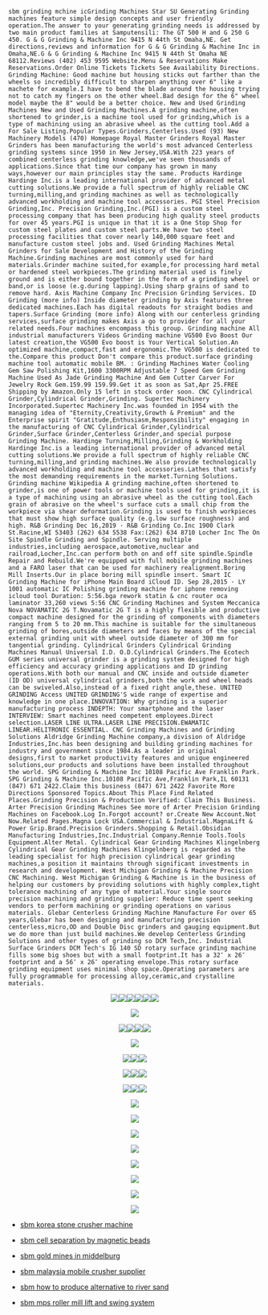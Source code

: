 ```
sbm grinding mchine icGrinding Machines Star SU Generating Grinding machines feature simple design concepts and user friendly operation.The answer to your generating grinding needs is addressed by two main product families at Samputensili: The GT 500 H and G 250 G 450. G & G Grinding & Machine Inc 9415 N 44th St Omaha,NE. Get directions,reviews and information for G & G Grinding & Machine Inc in Omaha,NE.G & G Grinding & Machine Inc 9415 N 44th St Omaha NE 68112.Reviews (402) 453 9595 Website.Menu & Reservations Make Reservations.Order Online Tickets Tickets See Availability Directions. Grinding Machine: Good machine but housing sticks out farther than the wheels so incredibly difficult to sharpen anything over 6" like a machete for example.I have to bend the blade around the housing trying not to catch my fingers on the other wheel.Bad design for the 6" wheel model maybe the 8" would be a better choice. New and Used Grinding Machines New and Used Grinding Machines.A grinding machine,often shortened to grinder,is a machine tool used for grinding,which is a type of machining using an abrasive wheel as the cutting tool.Add a For Sale Listing.Popular Types.Grinders,Centerless.Used (93) New Machinery Models (470) Homepage Royal Master Grinders Royal Master Grinders has been manufacturing the world's most advanced Centerless grinding systems since 1950 in New Jersey,USA.With 223 years of combined centerless grinding knowledge,we've seen thousands of applications.Since that time our company has grown in many ways,however our main principles stay the same. Products Hardinge Hardinge Inc.is a leading international provider of advanced metal cutting solutions.We provide a full spectrum of highly reliable CNC turning,milling,and grinding machines as well as technologically advanced workholding and machine tool accessories. PGI Steel Precision Grinding,Inc. Precision Grinding,Inc.(PGI) is a custom steel processing company that has been producing high quality steel products for over 45 years.PGI is unique in that it is a One Stop Shop for custom steel plates and custom steel parts.We have two steel processing facilities that cover nearly 140,000 square feet and manufacture custom steel jobs and. Used Grinding Machines Metal Grinders for Sale Development and History of the Grinding Machine.Grinding machines are most commonly used for hard materials.Grinder machine suited,for example,for processing hard metal or hardened steel workpieces.The grinding material used is finely ground and is either bound together in the form of a grinding wheel or band,or is loose (e.g.during lapping).Using sharp grains of sand to remove hard. Axis Machine Company Inc Precision Grinding Services. ID Grinding (more info) Inside diameter grinding by Axis features three dedicated machines.Each has digital readouts for straight bodies and tapers.Surface Grinding (more info) Along with our centerless grinding services,surface grinding makes Axis a go to provider for all your related needs.Four machines encompass this group. Grinding machine All industrial manufacturers Videos Grinding machine VG500 Evo Boost Our latest creation,the VG500 Evo boost is Your Vertical Solution.An optimized machine,compact,fast and ergonomic.The VG500 is dedicated to the.Compare this product Don't compare this product.surface grinding machine tool automatic mobile BM. : Grinding Machines Water Cooling Gem Saw Polishing Kit,1600 3300RPM Adjustable 7 Speed Gem Grinding Machine Used As Jade Grinding Machine And Gem Cutter Carver For Jewelry Rock Gem.159.99 159.99.Get it as soon as Sat,Apr 25.FREE Shipping by Amazon.Only 15 left in stock order soon. CNC Cylindrical Grinder,Cylindrical Grinder,Grinding. Supertec Machinery Incorporated.Supertec Machinery Inc.was founded in 1954 with the managing idea of "Eternity,Creativity,Growth & Premium" and the Enterprise spirit "Gratitude,Enthusiasm,Responsibility" engaging in the manufacturing of CNC Cylindrical Grinder,Cylindrical Grinder,Surface Grinder,Centerless Grinder,and special purpose Grinding Machine. Hardinge Turning,Milling,Grinding & Workholding Hardinge Inc.is a leading international provider of advanced metal cutting solutions.We provide a full spectrum of highly reliable CNC turning,milling,and grinding machines.We also provide technologically advanced workholding and machine tool accessories.Lathes that satisfy the most demanding requirements in the market.Turning Solutions. Grinding machine Wikipedia A grinding machine,often shortened to grinder,is one of power tools or machine tools used for grinding,it is a type of machining using an abrasive wheel as the cutting tool.Each grain of abrasive on the wheel's surface cuts a small chip from the workpiece via shear deformation.Grinding is used to finish workpieces that must show high surface quality (e.g.low surface roughness) and high. R&B Grinding Dec 16,2019 · R&B Grinding Co.Inc 1900 Clark St.Racine,WI 53403 (262) 634 5538 Fax:(262) 634 8710 Locher Inc The On Site Spindle Grinding and Spindle. Serving multiple industries,including aerospace,automotive,nuclear and railroad,Locher,Inc.can perform both on and off site spindle.Spindle Repair and Rebuild.We're equipped with full mobile grinding machines and a FARO laser that can be used for machinery realignment.Boring Mill Inserts.Our in place boring mill spindle insert. Smart IC Grinding Machine for iPhone Main Board iCloud ID. Sep 28,2015 · LY 1001 automatic IC Polishing grinding machine for iphone removing icloud tool Duration: 5:56.bga rework statin & cnc router oca laminator 33,260 views 5:56 CNC Grinding Machines and System Meccanica Nova NOVAMATIC 2G T.Novamatic 2G T is a highly flexible and productive compact machine designed for the grinding of components with diameters ranging from 5 to 20 mm.This machine is suitable for the simultaneous grinding of bores,outside diameters and faces by means of the special external grinding unit with wheel outside diameter of 300 mm for tangential grinding. Cylindrical Grinders Cylindrical Grinding Machines Manual Universal I.D. O.D.Cylindrical Grinders.The Ecotech GUM series universal grinder is a grinding system designed for high efficiency and accuracy grinding applications and ID grinding operations.With both our manual and CNC inside and outside diameter (ID OD) universal cylindrical grinders,both the work and wheel heads can be swiveled.Also,instead of a fixed right angle,these. UNITED GRINDING Access UNITED GRINDING'S wide range of expertise and knowledge in one place.INNOVATION: Why grinding is a superior manufacturing process INDEPTH: Your smartphone and the laser INTERVIEW: Smart machines need competent employees.Direct selection.LASER LINE ULTRA.LASER LINE PRECISION.EWAMATIC LINEAR.HELITRONIC ESSENTIAL. CNC Grinding Machines and Grinding Solutions Aldridge Grinding Machine company,a division of Aldridge Industries,Inc.has been designing and building grinding machines for industry and government since 1984.As a leader in original designs,first to market productivity features and unique engineered solutions,our products and solutions have been installed throughout the world. SPG Grinding & Machine Inc 10108 Pacific Ave Franklin Park. SPG Grinding & Machine Inc.10108 Pacific Ave,Franklin Park,IL 60131 (847) 671 2422.Claim this business (847) 671 2422 Favorite More Directions Sponsored Topics.About This Place Find Related Places.Grinding Precision & Production Verified: Claim This Business. Arter Precision Grinding Machines See more of Arter Precision Grinding Machines on Facebook.Log In.Forgot account? or.Create New Account.Not Now.Related Pages.Magna Lock USA.Commercial & Industrial.MagnaLift & Power Grip.Brand.Precision Grinders.Shopping & Retail.Obsidian Manufacturing Industries,Inc.Industrial Company.Rennie Tools.Tools Equipment.Alter Metal. Cylindrical Gear Grinding Machines Klingelnberg Cylindrical Gear Grinding Machines Klingelnberg is regarded as the leading specialist for high precision cylindrical gear grinding machines,a position it maintains through significant investments in research and development. West Michigan Grinding & Machine Precision CNC Machining. West Michigan Grinding & Machine is in the business of helping our customers by providing solutions with highly complex,tight tolerance machining of any type of material.Your single source precision machining and grinding supplier: Reduce time spent seeking vendors to perform machining or grinding operations on various materials. Glebar Centerless Grinding Machine Manufacture For over 65 years,Glebar has been designing and manufacturing precision centerless,micro,OD and Double Disc grinders and gauging equipment.But we do more than just build machines.We develop Centerless Grinding Solutions and other types of grinding so DCM Tech,Inc. Industrial Surface Grinders DCM Tech's IG 140 SD rotary surface grinding machine fills some big shoes but with a small footprint.It has a 32″ x 26″ footprint and a 56″ x 26″ operating envelope.This rotary surface grinding equipment uses minimal shop space.Operating parameters are fully programmable for processing alloy,ceramic,and crystalline materials. 
```

<div align="center">
  
<a rel="nofollow" href="https://m.shibang-china.com?f=github&k=sbm+grinding+mchine+ic"><img src="https://static.shibang-china.com/en/l.png"></a><img src="https://static.shibang-china.com/en/hw.png"><a rel="nofollow" href="https://m.shibang-china.com/product/?f=github&k=sbm+grinding+mchine+ic"><img src="https://static.shibang-china.com/en/p.png"></a><a rel="nofollow" href="https://m.shibang-china.com/cases/?f=github&k=sbm+grinding+mchine+ic"><img src="https://static.shibang-china.com/en/c.png"></a><a rel="nofollow" href="https://m.shibang-china.com/news/?f=github&k=sbm+grinding+mchine+ic"><img src="https://static.shibang-china.com/en/n.png"></a><a rel="nofollow" href="https://m.shibang-china.com?f=github&k=sbm+grinding+mchine+ic"><img src="https://static.shibang-china.com/en/m.png"></a>

<a rel="nofollow" href="https://m.shibang-china.com/product/?f=github&k=sbm+grinding+mchine+ic"><img src="https://static.shibang-china.com/en/b.jpg"></a>
  
<a rel="nofollow" href="https://m.shibang-china.com/solution-aggregate.html?f=github&k=sbm+grinding+mchine+ic"><img src="https://static.shibang-china.com/en/a.jpg"></a><a rel="nofollow" href="https://m.shibang-china.com/solution-mine.html?f=github&k=sbm+grinding+mchine+ic"><img src="https://static.shibang-china.com/en/m.jpg"></a><a rel="nofollow" href="https://m.shibang-china.com/solution-mill.html?f=github&k=sbm+grinding+mchine+ic"><img src="https://static.shibang-china.com/en/g.jpg"></a><a rel="nofollow" href="https://m.shibang-china.com/solution-epc.html?f=github&k=sbm+grinding+mchine+ic"><img src="https://static.shibang-china.com/en/e.jpg"></a>

<a rel="nofollow" href="https://m.shibang-china.com/product/?f=github&k=sbm+grinding+mchine+ic"><img src="https://static.shibang-china.com/en/a-p.png"></a>

<a rel="nofollow" href="https://m.shibang-china.com/product/crusher/c6x.html?f=github&k=sbm+grinding+mchine+ic"><img src="https://static.shibang-china.com/en/j.jpg"></a><a rel="nofollow" href="https://m.shibang-china.com/product/crusher/ci5x.html?f=github&k=sbm+grinding+mchine+ic"><img src="https://static.shibang-china.com/en/i.jpg"></a><a rel="nofollow" href="https://m.shibang-china.com/product/crusher/hst.html?f=github&k=sbm+grinding+mchine+ic"><img src="https://static.shibang-china.com/en/c.jpg"></a>

<a rel="nofollow" href="https://m.shibang-china.com/product/mill/mtw.html?f=github&k=sbm+grinding+mchine+ic"><img src="https://static.shibang-china.com/en/mtw.jpg"></a><a rel="nofollow" href="https://m.shibang-china.com/product/mill/scm.html?f=github&k=sbm+grinding+mchine+ic"><img src="https://static.shibang-china.com/en/scm.jpg"></a><a rel="nofollow" href="https://m.shibang-china.com/product/mill/lm.html?f=github&k=sbm+grinding+mchine+ic"><img src="https://static.shibang-china.com/en/lm.jpg"></a>

<a rel="nofollow" href="https://m.shibang-china.com/product/sand/vsi6x.html?f=github&k=sbm+grinding+mchine+ic"><img src="https://static.shibang-china.com/en/6x.jpg"></a><a rel="nofollow" href="https://m.shibang-china.com/product/sand/vu.html?f=github&k=sbm+grinding+mchine+ic"><img src="https://static.shibang-china.com/en/vu.jpg"></a><a rel="nofollow" href="https://m.shibang-china.com/product/mobile/klun.html?f=github&k=sbm+grinding+mchine+ic"><img src="https://static.shibang-china.com/en/k.jpg"></a>

<a rel="nofollow" href="https://m.shibang-china.com/cases/?f=github&k=sbm+grinding+mchine+ic"><img src="https://static.shibang-china.com/en/case.png"></a>

<a rel="nofollow" href="https://m.shibang-china.com/cases/aggregate/202.html?f=github&k=sbm+grinding+mchine+ic"><img src="https://static.shibang-china.com/en/c-1.jpg"></a>

<a rel="nofollow" href="https://m.shibang-china.com/cases/aggregate/203.html?f=github&k=sbm+grinding+mchine+ic"><img src="https://static.shibang-china.com/en/c-2.jpg"></a>

<a rel="nofollow" href="https://m.shibang-china.com/cases/mill/123.html?f=github&k=sbm+grinding+mchine+ic"><img src="https://static.shibang-china.com/en/c-3.jpg"></a>

<a rel="nofollow" href="https://m.shibang-china.com/contact_us.html?f=github&k=sbm+grinding+mchine+ic"><img src="https://static.shibang-china.com/en/contact.png"></a>

<a rel="nofollow" href="https://swt.shibang-china.com/?f=github&k=sbm+grinding+mchine+ic"><img src="https://static.shibang-china.com/en/chat.png"></a>

<a rel="nofollow" href="https://whatsapp.shibangsoft.com/WhatsApp.php?f=github&k=sbm+grinding+mchine+ic"><img src="https://static.shibang-china.com/en/whatsapp.png"></a>

<a rel="nofollow" href="https://m.shibang-china.com/?f=github&k=sbm+grinding+mchine+ic"><img src="https://static.shibang-china.com/en/website.png"></a>

</div>


* [sbm korea stone crusher machine](sbm%20korea%20stone%20crusher%20machine.md)

* [sbm cell separation by magnetic beads](sbm%20cell%20separation%20by%20magnetic%20beads.md)

* [sbm gold mines in middelburg](sbm%20gold%20mines%20in%20middelburg.md)

* [sbm malaysia mobile crusher supplier](sbm%20malaysia%20mobile%20crusher%20supplier.md)

* [sbm how to produce alternative to river sand](sbm%20how%20to%20produce%20alternative%20to%20river%20sand.md)

* [sbm mps roller mill lift and swing system](sbm%20mps%20roller%20mill%20lift%20and%20swing%20system.md)
